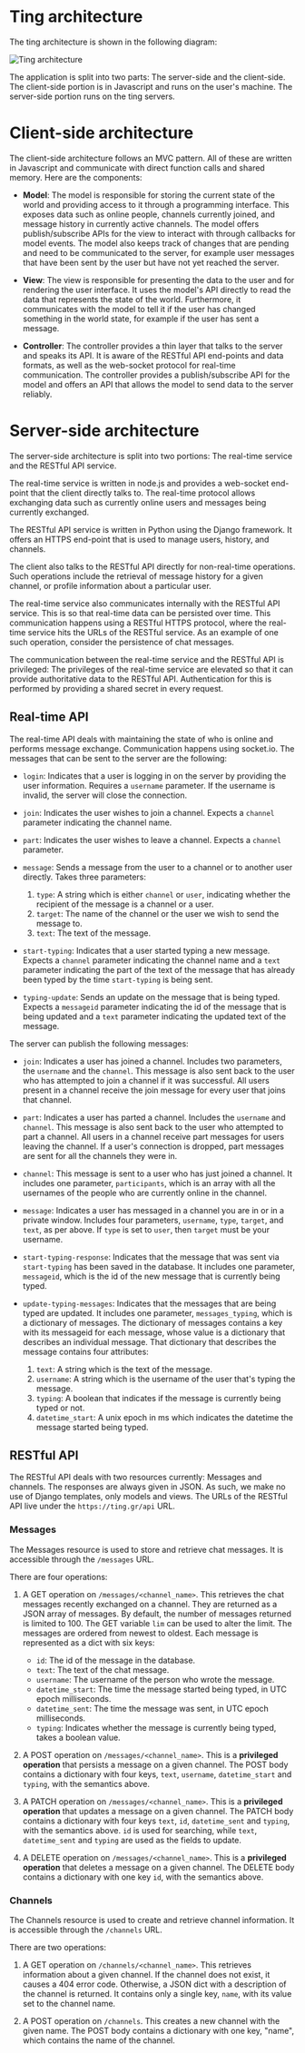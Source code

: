 # Ting architecture

The ting architecture is shown in the following diagram:

![Ting architecture](http://i.imgur.com/OadTh77.jpg)

The application is split into two parts: The server-side and the client-side.
The client-side portion is in Javascript and runs on the user's machine. The
server-side portion runs on the ting servers.

# Client-side architecture
The client-side architecture follows an MVC pattern. All of these are written
in Javascript and communicate with direct function calls and shared memory.
Here are the components:

* **Model**: The model is responsible for storing the current state of the world
  and providing access to it through a programming interface. This exposes data
  such as online people, channels currently joined, and message history in
  currently active channels. The model offers publish/subscribe APIs for the
  view to interact with through callbacks for model events. The model also
  keeps track of changes that are pending and need to be communicated to the
  server, for example user messages that have been sent by the user but have
  not yet reached the server.

* **View**: The view is responsible for presenting the data to the user and for
  rendering the user interface. It uses the model's API directly to read the
  data that represents the state of the world. Furthermore, it communicates
  with the model to tell it if the user has changed something in the world
  state, for example if the user has sent a message.

* **Controller**: The controller provides a thin layer that talks to the server
  and speaks its API. It is aware of the RESTful API end-points and data
  formats, as well as the web-socket protocol for real-time communication. The
  controller provides a publish/subscribe API for the model and offers an API
  that allows the model to send data to the server reliably.

# Server-side architecture
The server-side architecture is split into two portions: The real-time service
and the RESTful API service.

The real-time service is written in node.js and provides a web-socket end-point
that the client directly talks to. The real-time protocol allows exchanging data
such as currently online users and messages being currently exchanged.

The RESTful API service is written in Python using the Django framework. It
offers an HTTPS end-point that is used to manage users, history, and channels.

The client also talks to the RESTful API directly for non-real-time operations.
Such operations include the retrieval of message history for a given channel,
or profile information about a particular user.

The real-time service also communicates internally with the RESTful API
service. This is so that real-time data can be persisted over time. This
communication happens using a RESTful HTTPS protocol, where the real-time
service hits the URLs of the RESTful service. As an example of one such
operation, consider the persistence of chat messages.

The communication between the real-time service and the RESTful API is
privileged: The privileges of the real-time service are elevated so that
it can provide authoritative data to the RESTful API. Authentication for
this is performed by providing a shared secret in every request.

## Real-time API

The real-time API deals with maintaining the state of who is online and performs
message exchange. Communication happens using socket.io. The messages that can
be sent to the server are the following:

* `login`: Indicates that a user is logging in on the server by providing the
  user information. Requires a `username` parameter. If the username is
  invalid, the server will close the connection.

* `join`: Indicates the user wishes to join a channel. Expects a `channel`
  parameter indicating the channel name.

* `part`: Indicates the user wishes to leave a channel. Expects a `channel`
  parameter.

* `message`: Sends a message from the user to a channel or to another user
  directly. Takes three parameters:

  1. `type`: A string which is either `channel` or `user`, indicating whether
     the recipient of the message is a channel or a user.
  2. `target`: The name of the channel or the user we wish to send the message
     to.
  3. `text`: The text of the message.

* `start-typing`: Indicates that a user started typing a new message. Expects
  a `channel` parameter indicating the channel name and a `text` parameter
  indicating the part of the text of the message that has already been typed
  by the time `start-typing` is being sent.

* `typing-update`: Sends an update on the message that is being typed. Expects
  a `messageid` parameter indicating the id of the message that is being updated
  and a `text` parameter indicating the updated text of the message.

The server can publish the following messages:

* `join`: Indicates a user has joined a channel. Includes two parameters, the
  `username` and the `channel`. This message is also sent back to the user who
  has attempted to join a channel if it was successful. All users present in a
  channel receive the join message for every user that joins that channel.

* `part`: Indicates a user has parted a channel. Includes the `username` and
  `channel`. This message is also sent back to the user who attempted to part
  a channel. All users in a channel receive part messages for users leaving the
  channel. If a user's connection is dropped, part messages are sent for all
  the channels they were in.

* `channel`: This message is sent to a user who has just joined a channel. It
  includes one parameter, `participants`, which is an array with all the
  usernames of the people who are currently online in the channel.

* `message`: Indicates a user has messaged in a channel you are in or in a private
  window. Includes four parameters, `username`, `type`, `target`, and `text`,
  as per above. If `type` is set to `user`, then `target` must be your username.

* `start-typing-response`: Indicates that the message that was sent via `start-typing`
  has been saved in the database. It includes one parameter, `messageid`, which is
  the id of the new message that is currently being typed.

* `update-typing-messages`: Indicates that the messages that are being typed are updated.
  It includes one parameter, `messages_typing`, which is a dictionary of messages.
  The dictionary of messages contains a key with its messageid for each message, whose
  value is a dictionary that describes an individual message.
  That dictionary that describes the message contains four attributes:

  1. `text`: A string which is the text of the message.
  2. `username`: A string which is the username of the user that's typing the message.
  3. `typing`: A boolean that indicates if the message is currently being typed or not.
  4. `datetime_start`: A unix epoch in ms which indicates the datetime the message started being typed.

## RESTful API

The RESTful API deals with two resources currently: Messages and channels. The
responses are always given in JSON. As such, we make no use of Django templates,
only models and views. The URLs of the RESTful API live under the
`https://ting.gr/api` URL.

### Messages
The Messages resource is used to store and retrieve chat messages. It is
accessible through the `/messages` URL.

There are four operations:

1. A GET operation on `/messages/<channel_name>`. This retrieves the chat
   messages recently exchanged on a channel. They are returned as a JSON array
   of messages. By default, the number of messages returned is limited to 100.
   The GET variable `lim` can be used to alter the limit. The messages are
   ordered from newest to oldest. Each message is represented as a dict with
   six keys:

   * `id`: The id of the message in the database.
   * `text`: The text of the chat message.
   * `username`: The username of the person who wrote the message.
   * `datetime_start`: The time the message started being typed, in UTC epoch milliseconds.
   * `datetime_sent`: The time the message was sent, in UTC epoch milliseconds.
   * `typing`: Indicates whether the message is currently being typed,
      takes a boolean value.

2. A POST operation on `/messages/<channel_name>`. This is a **privileged
   operation** that persists a message on a given channel. The POST body
   contains a dictionary with four keys, `text`, `username`,
   `datetime_start` and `typing`, with the semantics above.

3. A PATCH operation on `/messages/<channel_name>`. This is a **privileged
   operation** that updates a message on a given channel. The PATCH body
   contains a dictionary with four keys `text`, `id`, `datetime_sent`
   and `typing`, with the semantics above. `id` is used for searching, while
   `text`, `datetime_sent` and `typing` are used as the fields to update.

4. A DELETE operation on `/messages/<channel_name>`. This is a **privileged
   operation** that deletes a message on a given channel. The DELETE body
   contains a dictionary with one key `id`, with the semantics above.

### Channels
The Channels resource is used to create and retrieve channel information.
It is accessible through the `/channels` URL.

There are two operations:

1. A GET operation on `/channels/<channel_name>`. This retrieves information
   about a given channel. If the channel does not exist, it causes a 404 error
   code. Otherwise, a JSON dict with a description of the channel is returned.
   It contains only a single key, `name`, with its value set to the channel
   name.

2. A POST operation on `/channels`. This creates a new channel with the given
   name. The POST body contains a dictionary with one key, "name", which
   contains the name of the channel.
